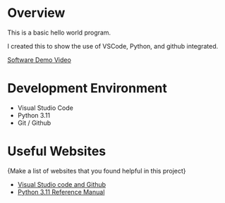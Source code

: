 # Overview

This is a basic hello world program.

I created this to show the use of VSCode, Python, and github integrated.

[Software Demo Video](https://youtu.be/F2MrlewyHuw)

# Development Environment

* Visual Studio Code
* Python 3.11
* Git / Github


# Useful Websites

{Make a list of websites that you found helpful in this project}
* [Visual Studio code and Github](https://code.visualstudio.com/docs/introvideos/versioncontrol)
* [Python 3.11 Reference Manual](https://docs.python.org/3/)